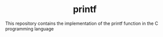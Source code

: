 <html>
  <body>
     <h1 align="center">printf</h1>
     <p>This repository contains the implementation of the printf function in the C programming language
</p>
  </body>
</html>
